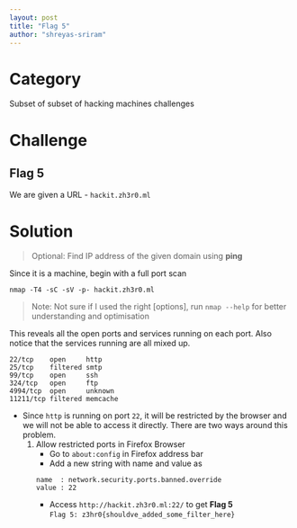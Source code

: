 ```yaml
---
layout: post
title: "Flag 5"
author: "shreyas-sriram"
---
```


# Category
Subset of subset of hacking machines challenges

# Challenge
## Flag 5
We are given a URL - ``` hackit.zh3r0.ml ```

# Solution

> Optional: Find IP address of the given domain using **ping**

Since it is a machine, begin with a full port scan

``` nmap -T4 -sC -sV -p- hackit.zh3r0.ml ```

> Note: Not sure if I used the right [options], run ``` nmap --help ``` for better understanding and optimisation

This reveals all the open ports and services running on each port. Also notice that the services running are all mixed up.

```
22/tcp    open     http
25/tcp    filtered smtp
99/tcp    open     ssh
324/tcp   open     ftp
4994/tcp  open     unknown
11211/tcp filtered memcache
```

* Since ``` http ``` is running on port ``` 22 ```, it will be restricted by the browser and we will not be able to access it directly. There are two ways around this problem.
	1. Allow restricted ports in Firefox Browser
		* Go to ``` about:config ``` in Firefox address bar
		* Add a new string with name and value as 
		```
		name  : network.security.ports.banned.override
		value : 22 
		```
		* Access ``` http://hackit.zh3r0.ml:22/ ``` to get **Flag 5**\
		``` Flag 5: z3hr0{shouldve_added_some_filter_here} ```